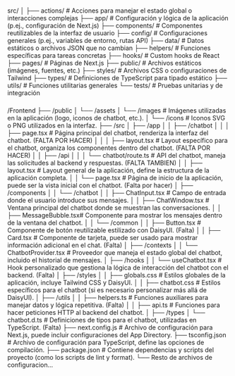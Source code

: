 ###

src/
│
├── actions/ # Acciones para manejar el estado global o interacciones complejas
├── app/ # Configuración y lógica de la aplicación (p.ej., configuración de Next.js)
├── components/ # Componentes reutilizables de la interfaz de usuario
├── config/ # Configuraciones generales (p.ej., variables de entorno, rutas API)
├── data/ # Datos estáticos o archivos JSON que no cambian
├── helpers/ # Funciones específicas para tareas concretas
├── hooks/ # Custom hooks de React
├── pages/ # Páginas de Next.js
├── public/ # Archivos estáticos (imágenes, fuentes, etc.)
├── styles/ # Archivos CSS o configuraciones de Tailwind
├── types/ # Definiciones de TypeScript para tipado estático
├── utils/ # Funciones utilitarias generales
└── tests/ # Pruebas unitarias y de integración

### 
/Frontend
  ├── /public
  │     └── /assets
  │           └── /images                # Imágenes utilizadas en la aplicación (logo, iconos de chatbot, etc.).
  │           └── /icons                 # Iconos SVG o PNG utilizados en la interfaz.
  ├── /src
  │     ├── /app
  │     │     ├── /chatbot
  │     │     │     ├── page.tsx         # Página principal del chatbot, renderiza la interfaz del chatbot. (FALTA POR HACER)
  │     │     │     ├── layout.tsx       # Layout específico para el chatbot, organiza los componentes dentro del chatbot. (FALTA POR HACER)
  │     │     ├── /api
  │     │     │     └── chatbot/route.ts # API del chatbot, maneja las solicitudes al backend y respuestas. (FALTA TAMBIEN)
  │     │     ├── layout.tsx             # Layout general de la aplicación, define la estructura de la aplicación completa. 
  │     │     └── page.tsx               # Página de inicio de la aplicación, puede ser la vista inicial con el chatbot. (Falta por hacer)
  │     ├── /components
  │     │     └── /chatbot
  │     │           ├── ChatInput.tsx    # Campo de entrada donde el usuario introduce sus mensajes. 
  │     │           ├── ChatWindow.tsx   # Ventana principal del chatbot donde se muestran las conversaciones.
  │     │           ├── MessageBubble.tsx# Componente para mostrar los mensajes dentro de la ventana del chatbot.
  │     │     └── /common
  │     │           ├── Button.tsx       # Componente de botón reutilizable estilizado con DaisyUI. (Falta)
  │     │           ├── Card.tsx         # Componente de tarjeta, puede ser usado para mostrar información adicional en el chat. (Falta)
  │     ├── /contexts
  │     │     └── ChatbotProvider.tsx    # Proveedor que maneja el estado global del chatbot, incluido el historial de mensajes.
  │     ├── /hooks
  │     │     └── useChatbot.tsx         # Hook personalizado que gestiona la lógica de interacción del chatbot con el backend. (Falta)
  │     ├── /styles
  │     │     ├── globals.css            # Estilos globales de la aplicación, incluye Tailwind CSS y DaisyUI.
  │     │     ├── chatbot.css            # Estilos específicos para el chatbot (si es necesario personalizar más allá de DaisyUI).
  │     ├── /utils
  │     │     ├── helpers.ts             # Funciones auxiliares para manejar datos y lógica repetitiva. (Falta)
  │     │     ├── api.ts                 # Funciones para hacer peticiones HTTP al backend del chatbot.
  │     ├── /types
  │           └── chatbot.d.ts           # Definiciones de tipos para el chatbot, utilizadas en TypeScript. (Falta)
  ├── next.config.js                     # Archivo de configuración para Next.js, puede incluir configuraciones del App Directory.
  ├── tsconfig.json                      # Archivo de configuración para TypeScript, define las opciones de compilación.
  ├── package.json                       # Contiene dependencias y scripts del proyecto (como los scripts de lint y format).
  └── Resto de archivos de configuracion...
